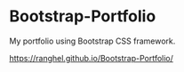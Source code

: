 # Bootstrap-Portfolio

My portfolio using Bootstrap CSS framework.

https://ranghel.github.io/Bootstrap-Portfolio/
